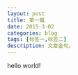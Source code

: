 ```yaml
---
layout: post
title: 第一篇
date: 2015-3-02
categories: blog
tags: [标签一,标签二]
description: 文章金句。
---
```


hello world!












